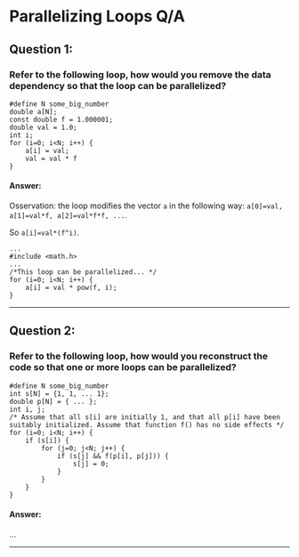 # Parallelizing Loops Q/A

## Question 1:
### Refer to the following loop, how would you remove the data dependency so that the loop can be parallelized?
```
#define N some_big_number
double a[N];
const double f = 1.000001;
double val = 1.0;
int i;
for (i=0; i<N; i++) {
    a[i] = val;
    val = val * f
}
```
#### Answer:
Osservation: the loop modifies the vector `a` in the following way: `a[0]=val, a[1]=val*f, a[2]=val*f*f, ...`.

So `a[i]=val*(f^i)`.

```
...
#include <math.h>
...
/*This loop can be parallelized... */
for (i=0; i<N; i++) {
    a[i] = val * pow(f, i);
}
```

---

## Question 2:
### Refer to the following loop, how would you reconstruct the code so that one or more loops can be parallelized?
```
#define N some_big_number
int s[N] = {1, 1, ... 1};
double p[N] = { ... };
int i, j;
/* Assume that all s[i] are initially 1, and that all p[i] have been suitably initialized. Assume that function f() has no side effects */
for (i=0; i<N; i++) {
    if (s[i]) {
        for (j=0; j<N; j++) {
            if (s[j] && f(p[i], p[j])) {
                s[j] = 0;
            }
        }
    }
}
```
#### Answer:
...

---



